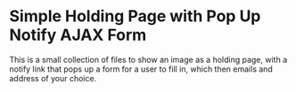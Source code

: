 Simple Holding Page with Pop Up Notify AJAX Form
================================================

This is a small collection of files to show an image as a holding page, with a notify link that pops up a form for a user to fill in, which then emails and address of your choice.
